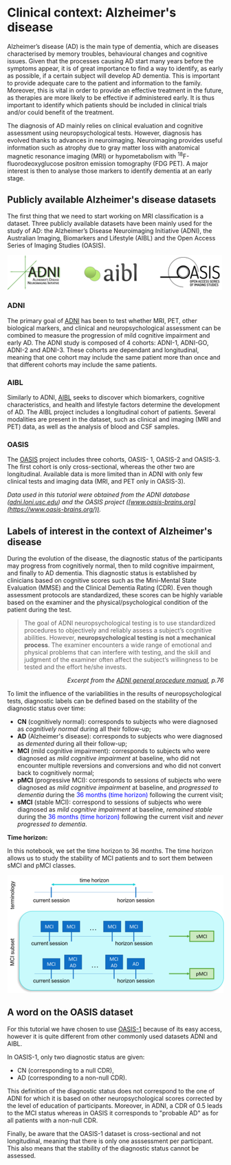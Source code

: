 # Clinical context: Alzheimer's disease

Alzheimer’s disease (AD) is the main type of dementia, which are diseases characterised by memory troubles, behavioural changes and cognitive issues. Given that the processes causing AD start many years before the symptoms appear, it is of great importance to find a way to identify, as early as possible, if a certain subject will develop AD dementia. This is important to provide adequate care to the patient and information to the family. Moreover, this is vital in order to provide an effective treatment in the future, as therapies are more likely to be effective if administered early. It is thus important to identify which patients should be included in clinical trials and/or could benefit of the treatment.

The diagnosis of AD mainly relies on clinical evaluation and cognitive assessment using neuropsychological tests. However, diagnosis has evolved thanks to advances in neuroimaging. Neuroimaging provides useful information such as atrophy due to gray matter loss with anatomical magnetic resonance imaging (MRI) or hypometabolism with <sup>18</sup>F-fluorodeoxyglucose positron emission tomography (FDG PET). A major interest is then to analyse those markers to identify dementia at an early stage.

## Publicly available Alzheimer's disease datasets

The first thing that we need to start working on MRI classification is a dataset. Three publicly available datasets have been mainly used for the study of AD: the Alzheimer’s Disease Neuroimaging Initiative (ADNI), the Australian Imaging, Biomarkers and Lifestyle (AIBL) and the Open Access Series of Imaging Studies (OASIS).

<img src="./images/logo_datasets.png" style="width: 500px;" alt="logos of the different databases" class="center">


### ADNI
The primary goal of [ADNI](http://adni.loni.usc.edu/) has been to test whether MRI, PET, other biological markers, and clinical and neuropsychological assessment can be combined to measure the progression of mild cognitive impairment and early AD. The ADNI study is composed of 4 cohorts: ADNI-1, ADNI-GO, ADNI-2 and ADNI-3. These cohorts are dependant and longitudinal, meaning that one cohort may include the same patient more than once and that different cohorts may include the same patients.


### AIBL
Similarly to ADNI, [AIBL](https://aibl.csiro.au/adni/index.html) seeks to discover which biomarkers, cognitive characteristics, and health and lifestyle factors determine the development of AD. The AIBL project includes a longitudinal cohort of patients. Several modalities are present in the dataset, such as clinical and imaging (MRI and PET) data, as well as the analysis of blood and CSF samples.

### OASIS
The [OASIS](https://www.oasis-brains.org/) project includes three cohorts, OASIS- 1, OASIS-2 and OASIS-3. The first cohort is only cross-sectional, whereas the other two are longitudinal. Available data is more limited than in ADNI with only few clinical tests and imaging data (MRI, and PET only in OASIS-3).

*Data  used  in this  tutorial  were  obtained  from  the  ADNI  database ([adni.loni.usc.edu](http://adni.loni.usc.edu/)) and the OASIS project ([www.oasis-brains.org](https://www.oasis-brains.org/)).*

## Labels of interest in the context of Alzheimer's disease

During the evolution of the disease, the diagnostic status of the participants may progress from cognitively normal, then to mild cognitive impairment, and finally to AD dementia. This diagnostic status is established by clinicians based on cognitive scores such as the Mini-Mental State Evaluation (MMSE) and the Clinical Dementia Rating (CDR). Even though assessment protocols are standardized, these scores can be highly variable based on the examiner and the physical/psychological condition of the patient during the test.

> The goal of ADNI neuropsychological testing is to use standardized procedures to objectively and reliably assess a subject’s cognitive abilities.  However, **neuropsychological testing is not a mechanical process**. The examiner encounters a wide range of emotional and physical problems that can interfere with testing, and the skill and judgment of the examiner often affect the subject’s willingness to be tested and the effort he/she invests.

<i><div style="text-align: right"> Excerpt from the <a href="http://adni.loni.usc.edu/wp-content/uploads/2010/09/ADNI_GeneralProceduresManual.pdf">ADNI general procedure manual</a>, p.76 </div></i>

To limit the influence of the variabilities in the results of neuropsychological tests, diagnostic labels can be defined based on the stability of the diagnostic status over time:
- **CN** (cognitively normal): corresponds to subjects who were diagnosed as _cognitively normal_ during all their follow-up;
- **AD** (Alzheimer's disease): corresponds to subjects who were diagnosed as _demented_ during all their follow-up;
- **MCI** (mild cognitive impairment): corresponds to subjects who were diagnosed as _mild cognitive impairment_ at baseline, who did not encounter multiple reversions and conversions and who did not convert back to cognitively normal;
- **pMCI** (progressive MCI): corresponds to sessions of subjects who were diagnosed as _mild cognitive impairment_ at baseline, and _progressed to dementia_ during the <font color='blue'> 36 months (time horizon)</font> following the current visit;
- **sMCI** (stable MCI): correspond to sessions of subjects who were diagnosed as _mild cognitive impairment_ at baseline, _remained stable_ during the <font color='blue'> 36 months (time horizon)</font> following the current visit and _never progressed to dementia_.

<div class="alert alert-block alert-info">
<b>Time horizon:</b><p>
    In this notebook, we set the time horizon to 36 months.
    The time horizon allows us to study the stability of MCI patients and to sort them between sMCI and pMCI classes.</p>
    <img src="./images/MCI_stability.png">
</div>

## A word on the OASIS dataset

For this tutorial we have chosen to use [OASIS-1](https://www.oasis-brains.org/) because of its easy access, however it is quite different from other commonly used datasets ADNI and AIBL.

In OASIS-1, only two diagnostic status are given:
- CN (corresponding to a null CDR),
- AD (corresponding to a non-null CDR).

This definition of the diagnostic status does not correspond to the one of ADNI for which it is based on other neuropsychological scores corrected by the level of education of participants. Moreover, in ADNI, a CDR of 0.5 leads to the MCI status whereas in OASIS it corresponds to "probable AD" as for all patients with a non-null CDR.

Finally, be aware that the OASIS-1 dataset is cross-sectional and not longitudinal, meaning that there is only one asssessment per participant. This also means that the stability of the diagnostic status cannot be assessed.
